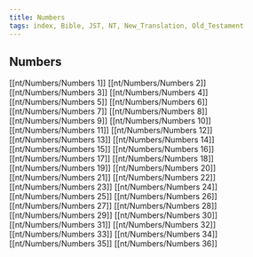 ```yaml
---
title: Numbers
tags: index, Bible, JST, NT, New_Translation, Old_Testament
---
```


## Numbers

[[nt/Numbers/Numbers 1]]
[[nt/Numbers/Numbers 2]]
[[nt/Numbers/Numbers 3]]
[[nt/Numbers/Numbers 4]]
[[nt/Numbers/Numbers 5]]
[[nt/Numbers/Numbers 6]]
[[nt/Numbers/Numbers 7]]
[[nt/Numbers/Numbers 8]]
[[nt/Numbers/Numbers 9]]
[[nt/Numbers/Numbers 10]]
[[nt/Numbers/Numbers 11]]
[[nt/Numbers/Numbers 12]]
[[nt/Numbers/Numbers 13]]
[[nt/Numbers/Numbers 14]]
[[nt/Numbers/Numbers 15]]
[[nt/Numbers/Numbers 16]]
[[nt/Numbers/Numbers 17]]
[[nt/Numbers/Numbers 18]]
[[nt/Numbers/Numbers 19]]
[[nt/Numbers/Numbers 20]]
[[nt/Numbers/Numbers 21]]
[[nt/Numbers/Numbers 22]]
[[nt/Numbers/Numbers 23]]
[[nt/Numbers/Numbers 24]]
[[nt/Numbers/Numbers 25]]
[[nt/Numbers/Numbers 26]]
[[nt/Numbers/Numbers 27]]
[[nt/Numbers/Numbers 28]]
[[nt/Numbers/Numbers 29]]
[[nt/Numbers/Numbers 30]]
[[nt/Numbers/Numbers 31]]
[[nt/Numbers/Numbers 32]]
[[nt/Numbers/Numbers 33]]
[[nt/Numbers/Numbers 34]]
[[nt/Numbers/Numbers 35]]
[[nt/Numbers/Numbers 36]]
